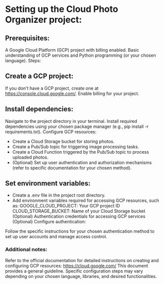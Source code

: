# Setting up the Cloud Photo Organizer project:

## Prerequisites:

A Google Cloud Platform (GCP) project with billing enabled.
Basic understanding of GCP services and Python programming (or your chosen language).
Steps:

## Create a GCP project:

If you don't have a GCP project, create one at https://console.cloud.google.com/.
Enable billing for your project.

## Install dependencies:

Navigate to the project directory in your terminal.
Install required dependencies using your chosen package manager (e.g., pip install -r requirements.txt).
Configure GCP resources:

- Create a Cloud Storage bucket for storing photos.
- Create a Pub/Sub topic for triggering image processing tasks.
- Create a Cloud Function triggered by the Pub/Sub topic to process uploaded photos.
- (Optional) Set up user authentication and authorization mechanisms (refer to specific documentation for your chosen method).

## Set environment variables:

- Create a .env file in the project root directory.
- Add environment variables required for accessing GCP resources, such as:
GOOGLE_CLOUD_PROJECT: Your GCP project ID
CLOUD_STORAGE_BUCKET: Name of your Cloud Storage bucket
(Optional) Authentication credentials for accessing GCP services
(Optional) Configure authentication:

Follow the specific instructions for your chosen authentication method to set up user accounts and manage access control.

### Additional notes:

Refer to the official documentation for detailed instructions on creating and configuring GCP resources: https://cloud.google.com/
This document provides a general guideline. Specific configuration steps may vary depending on your chosen language, libraries, and desired functionalities.